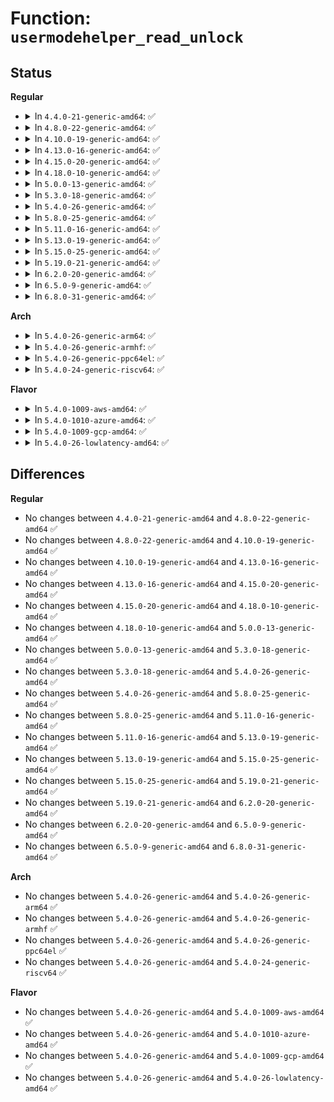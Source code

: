 # Function: <code>usermodehelper_read_unlock</code>

## Status
<b>Regular</b>
<ul>
<li>
<details>
<summary>In <code>4.4.0-21-generic-amd64</code>: ✅</summary>

```c
void usermodehelper_read_unlock()
```

```json
{
  "name": "usermodehelper_read_unlock",
  "collision_type": "Unique Global",
  "inline_type": "No",
  "funcs": [
    {
      "addr": 18446744071579459632,
      "name": "usermodehelper_read_unlock",
      "external": true,
      "loc": "kernel/kmod.c:430",
      "file": "kernel/kmod.c",
      "inline": "seen, unknown",
      "caller_inline": [],
      "caller_func": [
        "drivers/base/firmware_class.c:_request_firmware"
      ]
    }
  ],
  "symbols": [
    {
      "addr": 18446744071579459632,
      "name": "usermodehelper_read_unlock",
      "section": ".text",
      "bind": "STB_GLOBAL",
      "size": 23
    }
  ]
}
```
</details>
</li>
<li>
<details>
<summary>In <code>4.8.0-22-generic-amd64</code>: ✅</summary>

```c
void usermodehelper_read_unlock()
```

```json
{
  "name": "usermodehelper_read_unlock",
  "collision_type": "Unique Global",
  "inline_type": "No",
  "funcs": [
    {
      "addr": 18446744071579472864,
      "name": "usermodehelper_read_unlock",
      "external": true,
      "loc": "kernel/kmod.c:430",
      "file": "kernel/kmod.c",
      "inline": "seen, unknown",
      "caller_inline": [],
      "caller_func": [
        "drivers/base/firmware_class.c:_request_firmware"
      ]
    }
  ],
  "symbols": [
    {
      "addr": 18446744071579472864,
      "name": "usermodehelper_read_unlock",
      "section": ".text",
      "bind": "STB_GLOBAL",
      "size": 23
    }
  ]
}
```
</details>
</li>
<li>
<details>
<summary>In <code>4.10.0-19-generic-amd64</code>: ✅</summary>

```c
void usermodehelper_read_unlock()
```

```json
{
  "name": "usermodehelper_read_unlock",
  "collision_type": "Unique Global",
  "inline_type": "No",
  "funcs": [
    {
      "addr": 18446744071579493264,
      "name": "usermodehelper_read_unlock",
      "external": true,
      "loc": "kernel/kmod.c:430",
      "file": "kernel/kmod.c",
      "inline": "seen, unknown",
      "caller_inline": [],
      "caller_func": [
        "drivers/base/firmware_class.c:_request_firmware"
      ]
    }
  ],
  "symbols": [
    {
      "addr": 18446744071579493264,
      "name": "usermodehelper_read_unlock",
      "section": ".text",
      "bind": "STB_GLOBAL",
      "size": 23
    }
  ]
}
```
</details>
</li>
<li>
<details>
<summary>In <code>4.13.0-16-generic-amd64</code>: ✅</summary>

```c
void usermodehelper_read_unlock()
```

```json
{
  "name": "usermodehelper_read_unlock",
  "collision_type": "Unique Global",
  "inline_type": "No",
  "funcs": [
    {
      "addr": 18446744071579482848,
      "name": "usermodehelper_read_unlock",
      "external": true,
      "loc": "kernel/kmod.c:447",
      "file": "kernel/kmod.c",
      "inline": "seen, unknown",
      "caller_inline": [],
      "caller_func": [
        "drivers/base/firmware_class.c:_request_firmware",
        "drivers/base/firmware_class.c:_request_firmware",
        "drivers/base/firmware_class.c:_request_firmware",
        "drivers/base/firmware_class.c:_request_firmware"
      ]
    }
  ],
  "symbols": [
    {
      "addr": 18446744071579482848,
      "name": "usermodehelper_read_unlock",
      "section": ".text",
      "bind": "STB_GLOBAL",
      "size": 23
    }
  ]
}
```
</details>
</li>
<li>
<details>
<summary>In <code>4.15.0-20-generic-amd64</code>: ✅</summary>

```c
void usermodehelper_read_unlock()
```

```json
{
  "name": "usermodehelper_read_unlock",
  "collision_type": "Unique Global",
  "inline_type": "No",
  "funcs": [
    {
      "addr": 18446744071579510464,
      "name": "usermodehelper_read_unlock",
      "external": true,
      "loc": "kernel/umh.c:278",
      "file": "kernel/umh.c",
      "inline": "seen, unknown",
      "caller_inline": [],
      "caller_func": [
        "drivers/base/firmware_class.c:_request_firmware",
        "drivers/base/firmware_class.c:_request_firmware",
        "drivers/base/firmware_class.c:_request_firmware",
        "drivers/base/firmware_class.c:_request_firmware",
        "drivers/base/firmware_class.c:_request_firmware"
      ]
    }
  ],
  "symbols": [
    {
      "addr": 18446744071579510464,
      "name": "usermodehelper_read_unlock",
      "section": ".text",
      "bind": "STB_GLOBAL",
      "size": 23
    }
  ]
}
```
</details>
</li>
<li>
<details>
<summary>In <code>4.18.0-10-generic-amd64</code>: ✅</summary>

```c
void usermodehelper_read_unlock()
```

```json
{
  "name": "usermodehelper_read_unlock",
  "collision_type": "Unique Global",
  "inline_type": "No",
  "funcs": [
    {
      "addr": 18446744071579537216,
      "name": "usermodehelper_read_unlock",
      "external": true,
      "loc": "kernel/umh.c:285",
      "file": "kernel/umh.c",
      "inline": "seen, unknown",
      "caller_inline": [],
      "caller_func": [
        "drivers/base/firmware_loader/fallback.c:firmware_fallback_sysfs",
        "drivers/base/firmware_loader/fallback.c:firmware_fallback_sysfs"
      ]
    }
  ],
  "symbols": [
    {
      "addr": 18446744071579537216,
      "name": "usermodehelper_read_unlock",
      "section": ".text",
      "bind": "STB_GLOBAL",
      "size": 23
    }
  ]
}
```
</details>
</li>
<li>
<details>
<summary>In <code>5.0.0-13-generic-amd64</code>: ✅</summary>

```c
void usermodehelper_read_unlock()
```

```json
{
  "name": "usermodehelper_read_unlock",
  "collision_type": "Unique Global",
  "inline_type": "No",
  "funcs": [
    {
      "addr": 18446744071579573760,
      "name": "usermodehelper_read_unlock",
      "external": true,
      "loc": "kernel/umh.c:289",
      "file": "kernel/umh.c",
      "inline": "seen, unknown",
      "caller_inline": [],
      "caller_func": [
        "drivers/base/firmware_loader/fallback.c:firmware_fallback_sysfs"
      ]
    }
  ],
  "symbols": [
    {
      "addr": 18446744071579573760,
      "name": "usermodehelper_read_unlock",
      "section": ".text",
      "bind": "STB_GLOBAL",
      "size": 23
    }
  ]
}
```
</details>
</li>
<li>
<details>
<summary>In <code>5.3.0-18-generic-amd64</code>: ✅</summary>

```c
void usermodehelper_read_unlock()
```

```json
{
  "name": "usermodehelper_read_unlock",
  "collision_type": "Unique Global",
  "inline_type": "No",
  "funcs": [
    {
      "addr": 18446744071579597248,
      "name": "usermodehelper_read_unlock",
      "external": true,
      "loc": "kernel/umh.c:290",
      "file": "kernel/umh.c",
      "inline": "seen, unknown",
      "caller_inline": [],
      "caller_func": [
        "drivers/base/firmware_loader/fallback.c:firmware_fallback_sysfs",
        "drivers/base/firmware_loader/fallback.c:firmware_fallback_sysfs",
        "drivers/base/firmware_loader/fallback.c:firmware_fallback_sysfs"
      ]
    }
  ],
  "symbols": [
    {
      "addr": 18446744071579597248,
      "name": "usermodehelper_read_unlock",
      "section": ".text",
      "bind": "STB_GLOBAL",
      "size": 23
    }
  ]
}
```
</details>
</li>
<li>
<details>
<summary>In <code>5.4.0-26-generic-amd64</code>: ✅</summary>

```c
void usermodehelper_read_unlock()
```

```json
{
  "name": "usermodehelper_read_unlock",
  "collision_type": "Unique Global",
  "inline_type": "No",
  "funcs": [
    {
      "addr": 18446744071579623104,
      "name": "usermodehelper_read_unlock",
      "external": true,
      "loc": "kernel/umh.c:290",
      "file": "kernel/umh.c",
      "inline": "seen, unknown",
      "caller_inline": [],
      "caller_func": [
        "drivers/base/firmware_loader/fallback.c:firmware_fallback_sysfs",
        "drivers/base/firmware_loader/fallback.c:firmware_fallback_sysfs",
        "drivers/base/firmware_loader/fallback.c:firmware_fallback_sysfs"
      ]
    }
  ],
  "symbols": [
    {
      "addr": 18446744071579623104,
      "name": "usermodehelper_read_unlock",
      "section": ".text",
      "bind": "STB_GLOBAL",
      "size": 23
    }
  ]
}
```
</details>
</li>
<li>
<details>
<summary>In <code>5.8.0-25-generic-amd64</code>: ✅</summary>

```c
void usermodehelper_read_unlock()
```

```json
{
  "name": "usermodehelper_read_unlock",
  "collision_type": "Unique Global",
  "inline_type": "No",
  "funcs": [
    {
      "addr": 18446744071579652352,
      "name": "usermodehelper_read_unlock",
      "external": true,
      "loc": "kernel/umh.c:290",
      "file": "kernel/umh.c",
      "inline": "seen, unknown",
      "caller_inline": [],
      "caller_func": [
        "drivers/base/firmware_loader/fallback.c:fw_load_from_user_helper"
      ]
    }
  ],
  "symbols": [
    {
      "addr": 18446744071579652352,
      "name": "usermodehelper_read_unlock",
      "section": ".text",
      "bind": "STB_GLOBAL",
      "size": 23
    }
  ]
}
```
</details>
</li>
<li>
<details>
<summary>In <code>5.11.0-16-generic-amd64</code>: ✅</summary>

```c
void usermodehelper_read_unlock()
```

```json
{
  "name": "usermodehelper_read_unlock",
  "collision_type": "Unique Global",
  "inline_type": "No",
  "funcs": [
    {
      "addr": 18446744071579633040,
      "name": "usermodehelper_read_unlock",
      "external": true,
      "loc": "kernel/umh.c:267",
      "file": "kernel/umh.c",
      "inline": "seen, unknown",
      "caller_inline": [],
      "caller_func": [
        "drivers/base/firmware_loader/fallback.c:fw_load_from_user_helper"
      ]
    }
  ],
  "symbols": [
    {
      "addr": 18446744071579633040,
      "name": "usermodehelper_read_unlock",
      "section": ".text",
      "bind": "STB_GLOBAL",
      "size": 23
    }
  ]
}
```
</details>
</li>
<li>
<details>
<summary>In <code>5.13.0-19-generic-amd64</code>: ✅</summary>

```c
void usermodehelper_read_unlock()
```

```json
{
  "name": "usermodehelper_read_unlock",
  "collision_type": "Unique Global",
  "inline_type": "No",
  "funcs": [
    {
      "addr": 18446744071579639696,
      "name": "usermodehelper_read_unlock",
      "external": true,
      "loc": "kernel/umh.c:269",
      "file": "kernel/umh.c",
      "inline": "seen, unknown",
      "caller_inline": [],
      "caller_func": [
        "drivers/base/firmware_loader/fallback.c:fw_load_from_user_helper"
      ]
    }
  ],
  "symbols": [
    {
      "addr": 18446744071579639696,
      "name": "usermodehelper_read_unlock",
      "section": ".text",
      "bind": "STB_GLOBAL",
      "size": 23
    }
  ]
}
```
</details>
</li>
<li>
<details>
<summary>In <code>5.15.0-25-generic-amd64</code>: ✅</summary>

```c
void usermodehelper_read_unlock()
```

```json
{
  "name": "usermodehelper_read_unlock",
  "collision_type": "Unique Global",
  "inline_type": "No",
  "funcs": [
    {
      "addr": 18446744071579716208,
      "name": "usermodehelper_read_unlock",
      "external": true,
      "loc": "kernel/umh.c:269",
      "file": "kernel/umh.c",
      "inline": "seen, unknown",
      "caller_inline": [],
      "caller_func": [
        "drivers/base/firmware_loader/fallback.c:fw_load_from_user_helper"
      ]
    }
  ],
  "symbols": [
    {
      "addr": 18446744071579716208,
      "name": "usermodehelper_read_unlock",
      "section": ".text",
      "bind": "STB_GLOBAL",
      "size": 23
    }
  ]
}
```
</details>
</li>
<li>
<details>
<summary>In <code>5.19.0-21-generic-amd64</code>: ✅</summary>

```c
void usermodehelper_read_unlock()
```

```json
{
  "name": "usermodehelper_read_unlock",
  "collision_type": "Unique Global",
  "inline_type": "No",
  "funcs": [
    {
      "addr": 18446744071579818016,
      "name": "usermodehelper_read_unlock",
      "external": true,
      "loc": "kernel/umh.c:269",
      "file": "kernel/umh.c",
      "inline": "seen, unknown",
      "caller_inline": [],
      "caller_func": [
        "drivers/base/firmware_loader/fallback.c:firmware_fallback_sysfs"
      ]
    }
  ],
  "symbols": [
    {
      "addr": 18446744071579818016,
      "name": "usermodehelper_read_unlock",
      "section": ".text",
      "bind": "STB_GLOBAL",
      "size": 29
    }
  ]
}
```
</details>
</li>
<li>
<details>
<summary>In <code>6.2.0-20-generic-amd64</code>: ✅</summary>

```c
void usermodehelper_read_unlock()
```

```json
{
  "name": "usermodehelper_read_unlock",
  "collision_type": "Unique Global",
  "inline_type": "No",
  "funcs": [
    {
      "addr": 18446744071579954288,
      "name": "usermodehelper_read_unlock",
      "external": true,
      "loc": "kernel/umh.c:270",
      "file": "kernel/umh.c",
      "inline": "seen, unknown",
      "caller_inline": [],
      "caller_func": [
        "drivers/base/firmware_loader/fallback.c:firmware_fallback_sysfs"
      ]
    }
  ],
  "symbols": [
    {
      "addr": 18446744071579954288,
      "name": "usermodehelper_read_unlock",
      "section": ".text",
      "bind": "STB_GLOBAL",
      "size": 29
    }
  ]
}
```
</details>
</li>
<li>
<details>
<summary>In <code>6.5.0-9-generic-amd64</code>: ✅</summary>

```c
void usermodehelper_read_unlock()
```

```json
{
  "name": "usermodehelper_read_unlock",
  "collision_type": "Unique Global",
  "inline_type": "No",
  "funcs": [
    {
      "addr": 18446744071580004544,
      "name": "usermodehelper_read_unlock",
      "external": true,
      "loc": "kernel/umh.c:267",
      "file": "kernel/umh.c",
      "inline": "seen, unknown",
      "caller_inline": [],
      "caller_func": [
        "drivers/base/firmware_loader/fallback.c:firmware_fallback_sysfs"
      ]
    }
  ],
  "symbols": [
    {
      "addr": 18446744071580004544,
      "name": "usermodehelper_read_unlock",
      "section": ".text",
      "bind": "STB_GLOBAL",
      "size": 29
    }
  ]
}
```
</details>
</li>
<li>
<details>
<summary>In <code>6.8.0-31-generic-amd64</code>: ✅</summary>

```c
void usermodehelper_read_unlock()
```

```json
{
  "name": "usermodehelper_read_unlock",
  "collision_type": "Unique Global",
  "inline_type": "No",
  "funcs": [
    {
      "addr": 18446744071580044192,
      "name": "usermodehelper_read_unlock",
      "external": true,
      "loc": "kernel/umh.c:267",
      "file": "kernel/umh.c",
      "inline": "seen, unknown",
      "caller_inline": [],
      "caller_func": [
        "drivers/base/firmware_loader/fallback.c:firmware_fallback_sysfs"
      ]
    }
  ],
  "symbols": [
    {
      "addr": 18446744071580044192,
      "name": "usermodehelper_read_unlock",
      "section": ".text",
      "bind": "STB_GLOBAL",
      "size": 29
    }
  ]
}
```
</details>
</li>
</ul>
<b>Arch</b>
<ul>
<li>
<details>
<summary>In <code>5.4.0-26-generic-arm64</code>: ✅</summary>

```c
void usermodehelper_read_unlock()
```

```json
{
  "name": "usermodehelper_read_unlock",
  "collision_type": "Unique Global",
  "inline_type": "No",
  "funcs": [
    {
      "addr": 18446603336490788568,
      "name": "usermodehelper_read_unlock",
      "external": true,
      "loc": "kernel/umh.c:290",
      "file": "kernel/umh.c",
      "inline": "seen, unknown",
      "caller_inline": [],
      "caller_func": [
        "drivers/base/firmware_loader/fallback.c:firmware_fallback_sysfs",
        "drivers/base/firmware_loader/fallback.c:firmware_fallback_sysfs",
        "drivers/base/firmware_loader/fallback.c:firmware_fallback_sysfs"
      ]
    }
  ],
  "symbols": [
    {
      "addr": 18446603336490788568,
      "name": "usermodehelper_read_unlock",
      "section": ".text",
      "bind": "STB_GLOBAL",
      "size": 36
    }
  ]
}
```
</details>
</li>
<li>
<details>
<summary>In <code>5.4.0-26-generic-armhf</code>: ✅</summary>

```c
void usermodehelper_read_unlock()
```

```json
{
  "name": "usermodehelper_read_unlock",
  "collision_type": "Unique Global",
  "inline_type": "No",
  "funcs": [
    {
      "addr": 3224824812,
      "name": "usermodehelper_read_unlock",
      "external": true,
      "loc": "kernel/umh.c:290",
      "file": "kernel/umh.c",
      "inline": "seen, unknown",
      "caller_inline": [],
      "caller_func": [
        "drivers/base/firmware_loader/fallback.c:firmware_fallback_sysfs"
      ]
    }
  ],
  "symbols": [
    {
      "addr": 3224824812,
      "name": "usermodehelper_read_unlock",
      "section": ".text",
      "bind": "STB_GLOBAL",
      "size": 36
    }
  ]
}
```
</details>
</li>
<li>
<details>
<summary>In <code>5.4.0-26-generic-ppc64el</code>: ✅</summary>

```c
void usermodehelper_read_unlock()
```

```json
{
  "name": "usermodehelper_read_unlock",
  "collision_type": "Unique Global",
  "inline_type": "No",
  "funcs": [
    {
      "addr": 13835058055283613600,
      "name": "usermodehelper_read_unlock",
      "external": true,
      "loc": "kernel/umh.c:290",
      "file": "kernel/umh.c",
      "inline": "seen, unknown",
      "caller_inline": [],
      "caller_func": [
        "drivers/base/firmware_loader/fallback.c:fw_load_from_user_helper"
      ]
    }
  ],
  "symbols": [
    {
      "addr": 13835058055283613600,
      "name": "usermodehelper_read_unlock",
      "section": ".text",
      "bind": "STB_GLOBAL",
      "size": 60
    }
  ]
}
```
</details>
</li>
<li>
<details>
<summary>In <code>5.4.0-24-generic-riscv64</code>: ✅</summary>

```c
void usermodehelper_read_unlock()
```

```json
{
  "name": "usermodehelper_read_unlock",
  "collision_type": "Unique Global",
  "inline_type": "No",
  "funcs": [
    {
      "addr": 18446743936271470152,
      "name": "usermodehelper_read_unlock",
      "external": true,
      "loc": "kernel/umh.c:290",
      "file": "kernel/umh.c",
      "inline": "seen, unknown",
      "caller_inline": [],
      "caller_func": [
        "drivers/base/firmware_loader/fallback.c:firmware_fallback_sysfs",
        "drivers/base/firmware_loader/fallback.c:firmware_fallback_sysfs",
        "drivers/base/firmware_loader/fallback.c:firmware_fallback_sysfs"
      ]
    }
  ],
  "symbols": [
    {
      "addr": 18446743936271470152,
      "name": "usermodehelper_read_unlock",
      "section": ".text",
      "bind": "STB_GLOBAL",
      "size": 42
    }
  ]
}
```
</details>
</li>
</ul>
<b>Flavor</b>
<ul>
<li>
<details>
<summary>In <code>5.4.0-1009-aws-amd64</code>: ✅</summary>

```c
void usermodehelper_read_unlock()
```

```json
{
  "name": "usermodehelper_read_unlock",
  "collision_type": "Unique Global",
  "inline_type": "No",
  "funcs": [
    {
      "addr": 18446744071579599408,
      "name": "usermodehelper_read_unlock",
      "external": true,
      "loc": "kernel/umh.c:290",
      "file": "kernel/umh.c",
      "inline": "seen, unknown",
      "caller_inline": [],
      "caller_func": [
        "drivers/base/firmware_loader/fallback.c:firmware_fallback_sysfs",
        "drivers/base/firmware_loader/fallback.c:firmware_fallback_sysfs",
        "drivers/base/firmware_loader/fallback.c:firmware_fallback_sysfs"
      ]
    }
  ],
  "symbols": [
    {
      "addr": 18446744071579599408,
      "name": "usermodehelper_read_unlock",
      "section": ".text",
      "bind": "STB_GLOBAL",
      "size": 23
    }
  ]
}
```
</details>
</li>
<li>
<details>
<summary>In <code>5.4.0-1010-azure-amd64</code>: ✅</summary>

```c
void usermodehelper_read_unlock()
```

```json
{
  "name": "usermodehelper_read_unlock",
  "collision_type": "Unique Global",
  "inline_type": "No",
  "funcs": [
    {
      "addr": 18446744071579528048,
      "name": "usermodehelper_read_unlock",
      "external": true,
      "loc": "kernel/umh.c:290",
      "file": "kernel/umh.c",
      "inline": "seen, unknown",
      "caller_inline": [],
      "caller_func": [
        "drivers/base/firmware_loader/fallback.c:firmware_fallback_sysfs",
        "drivers/base/firmware_loader/fallback.c:firmware_fallback_sysfs",
        "drivers/base/firmware_loader/fallback.c:firmware_fallback_sysfs"
      ]
    }
  ],
  "symbols": [
    {
      "addr": 18446744071579528048,
      "name": "usermodehelper_read_unlock",
      "section": ".text",
      "bind": "STB_GLOBAL",
      "size": 23
    }
  ]
}
```
</details>
</li>
<li>
<details>
<summary>In <code>5.4.0-1009-gcp-amd64</code>: ✅</summary>

```c
void usermodehelper_read_unlock()
```

```json
{
  "name": "usermodehelper_read_unlock",
  "collision_type": "Unique Global",
  "inline_type": "No",
  "funcs": [
    {
      "addr": 18446744071579596688,
      "name": "usermodehelper_read_unlock",
      "external": true,
      "loc": "kernel/umh.c:290",
      "file": "kernel/umh.c",
      "inline": "seen, unknown",
      "caller_inline": [],
      "caller_func": [
        "drivers/base/firmware_loader/fallback.c:firmware_fallback_sysfs",
        "drivers/base/firmware_loader/fallback.c:firmware_fallback_sysfs",
        "drivers/base/firmware_loader/fallback.c:firmware_fallback_sysfs"
      ]
    }
  ],
  "symbols": [
    {
      "addr": 18446744071579596688,
      "name": "usermodehelper_read_unlock",
      "section": ".text",
      "bind": "STB_GLOBAL",
      "size": 23
    }
  ]
}
```
</details>
</li>
<li>
<details>
<summary>In <code>5.4.0-26-lowlatency-amd64</code>: ✅</summary>

```c
void usermodehelper_read_unlock()
```

```json
{
  "name": "usermodehelper_read_unlock",
  "collision_type": "Unique Global",
  "inline_type": "No",
  "funcs": [
    {
      "addr": 18446744071579630352,
      "name": "usermodehelper_read_unlock",
      "external": true,
      "loc": "kernel/umh.c:290",
      "file": "kernel/umh.c",
      "inline": "seen, unknown",
      "caller_inline": [],
      "caller_func": [
        "drivers/base/firmware_loader/fallback.c:firmware_fallback_sysfs",
        "drivers/base/firmware_loader/fallback.c:firmware_fallback_sysfs",
        "drivers/base/firmware_loader/fallback.c:firmware_fallback_sysfs"
      ]
    }
  ],
  "symbols": [
    {
      "addr": 18446744071579630352,
      "name": "usermodehelper_read_unlock",
      "section": ".text",
      "bind": "STB_GLOBAL",
      "size": 23
    }
  ]
}
```
</details>
</li>
</ul>

## Differences
<b>Regular</b>
<ul>
<li>
No changes between <code>4.4.0-21-generic-amd64</code> and <code>4.8.0-22-generic-amd64</code> ✅
</li>
<li>
No changes between <code>4.8.0-22-generic-amd64</code> and <code>4.10.0-19-generic-amd64</code> ✅
</li>
<li>
No changes between <code>4.10.0-19-generic-amd64</code> and <code>4.13.0-16-generic-amd64</code> ✅
</li>
<li>
No changes between <code>4.13.0-16-generic-amd64</code> and <code>4.15.0-20-generic-amd64</code> ✅
</li>
<li>
No changes between <code>4.15.0-20-generic-amd64</code> and <code>4.18.0-10-generic-amd64</code> ✅
</li>
<li>
No changes between <code>4.18.0-10-generic-amd64</code> and <code>5.0.0-13-generic-amd64</code> ✅
</li>
<li>
No changes between <code>5.0.0-13-generic-amd64</code> and <code>5.3.0-18-generic-amd64</code> ✅
</li>
<li>
No changes between <code>5.3.0-18-generic-amd64</code> and <code>5.4.0-26-generic-amd64</code> ✅
</li>
<li>
No changes between <code>5.4.0-26-generic-amd64</code> and <code>5.8.0-25-generic-amd64</code> ✅
</li>
<li>
No changes between <code>5.8.0-25-generic-amd64</code> and <code>5.11.0-16-generic-amd64</code> ✅
</li>
<li>
No changes between <code>5.11.0-16-generic-amd64</code> and <code>5.13.0-19-generic-amd64</code> ✅
</li>
<li>
No changes between <code>5.13.0-19-generic-amd64</code> and <code>5.15.0-25-generic-amd64</code> ✅
</li>
<li>
No changes between <code>5.15.0-25-generic-amd64</code> and <code>5.19.0-21-generic-amd64</code> ✅
</li>
<li>
No changes between <code>5.19.0-21-generic-amd64</code> and <code>6.2.0-20-generic-amd64</code> ✅
</li>
<li>
No changes between <code>6.2.0-20-generic-amd64</code> and <code>6.5.0-9-generic-amd64</code> ✅
</li>
<li>
No changes between <code>6.5.0-9-generic-amd64</code> and <code>6.8.0-31-generic-amd64</code> ✅
</li>
</ul>
<b>Arch</b>
<ul>
<li>
No changes between <code>5.4.0-26-generic-amd64</code> and <code>5.4.0-26-generic-arm64</code> ✅
</li>
<li>
No changes between <code>5.4.0-26-generic-amd64</code> and <code>5.4.0-26-generic-armhf</code> ✅
</li>
<li>
No changes between <code>5.4.0-26-generic-amd64</code> and <code>5.4.0-26-generic-ppc64el</code> ✅
</li>
<li>
No changes between <code>5.4.0-26-generic-amd64</code> and <code>5.4.0-24-generic-riscv64</code> ✅
</li>
</ul>
<b>Flavor</b>
<ul>
<li>
No changes between <code>5.4.0-26-generic-amd64</code> and <code>5.4.0-1009-aws-amd64</code> ✅
</li>
<li>
No changes between <code>5.4.0-26-generic-amd64</code> and <code>5.4.0-1010-azure-amd64</code> ✅
</li>
<li>
No changes between <code>5.4.0-26-generic-amd64</code> and <code>5.4.0-1009-gcp-amd64</code> ✅
</li>
<li>
No changes between <code>5.4.0-26-generic-amd64</code> and <code>5.4.0-26-lowlatency-amd64</code> ✅
</li>
</ul>
